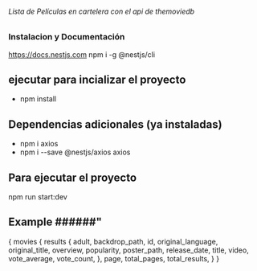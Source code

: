 ###### Lista de Películas en cartelera con el api de themoviedb ################
### Instalacion y Documentación ###########
https://docs.nestjs.com
npm i -g @nestjs/cli
## ejecutar para incializar el proyecto
- npm install
## Dependencias adicionales (ya instaladas)
- npm i axios
- npm i --save @nestjs/axios axios
## Para ejecutar el proyecto
npm run start:dev
## Example ######"
{
  movies {
    results {
      adult,
      backdrop_path,
      id,
      original_language,
      original_title,
      overview,
      popularity,
      poster_path,
      release_date,
      title,
      video,
      vote_average,
      vote_count,
    },
    page,
    total_pages,
    total_results,
  }
}